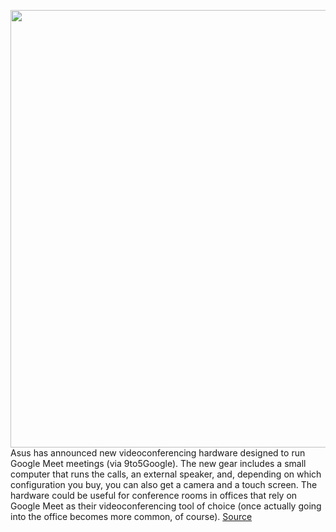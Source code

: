 <img src='https://cdn.vox-cdn.com/thumbor/NdV3lgmUBNdbjzo3f_XPbV3FZhU=/0x0:700x490/1200x800/filters:focal(294x189:406x301)/cdn.vox-cdn.com/uploads/chorus_image/image/66813703/pic_small_room_a.0.png' width='700px' /><br/>
Asus has announced new videoconferencing hardware designed to run Google Meet meetings (via 9to5Google). The new gear includes a small computer that runs the calls, an external speaker, and, depending on which configuration you buy, you can also get a camera and a touch screen. The hardware could be useful for conference rooms in offices that rely on Google Meet as their videoconferencing tool of choice (once actually going into the office becomes more common, of course).
<a href='https://www.theverge.com/2020/5/18/21262996/asus-google-meet-videoconferencing-hardware-offices-compute-system'> Source <a/>